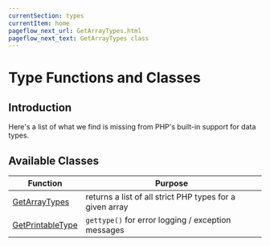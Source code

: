 ```yaml
---
currentSection: types
currentItem: home
pageflow_next_url: GetArrayTypes.html
pageflow_next_text: GetArrayTypes class
---
```


# Type Functions and Classes

## Introduction

Here's a list of what we find is missing from PHP's built-in support for data types.

## Available Classes

Function | Purpose
---------|--------
[GetArrayTypes](GetArrayTypes.html) | returns a list of all strict PHP types for a given array
[GetPrintableType](GetPrintableType.html) | `gettype()` for error logging / exception messages
